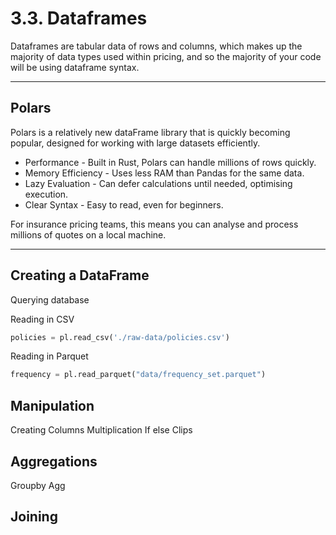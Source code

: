 # 3.3. Dataframes

Dataframes are tabular data of rows and columns, which makes up the majority of data types used within pricing, and so the majority of your code will be using dataframe syntax.

---

## Polars

Polars is a relatively new dataFrame library that is quickly becoming popular, designed for working with large datasets efficiently.

- Performance - Built in Rust, Polars can handle millions of rows quickly.
- Memory Efficiency - Uses less RAM than Pandas for the same data.
- Lazy Evaluation - Can defer calculations until needed, optimising execution.
- Clear Syntax - Easy to read, even for beginners.

For insurance pricing teams, this means you can analyse and process millions of quotes on a local machine.

---

## Creating a DataFrame

Querying database



Reading in CSV

```python
policies = pl.read_csv('./raw-data/policies.csv')
```

Reading in Parquet

```python
frequency = pl.read_parquet("data/frequency_set.parquet")
```

## Manipulation

Creating Columns
Multiplication
If else
Clips

## Aggregations

Groupby
Agg

## Joining


